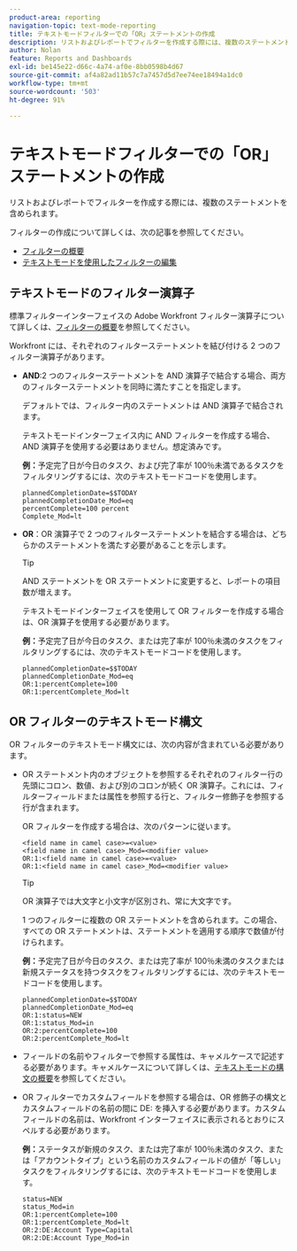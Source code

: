 ```yaml
---
product-area: reporting
navigation-topic: text-mode-reporting
title: テキストモードフィルターでの「OR」ステートメントの作成
description: リストおよびレポートでフィルターを作成する際には、複数のステートメントを含められます。
author: Nolan
feature: Reports and Dashboards
exl-id: be145e22-d66c-4a74-af0e-8bb0598b4d67
source-git-commit: af4a82ad11b57c7a7457d5d7ee74ee18494a1dc0
workflow-type: tm+mt
source-wordcount: '503'
ht-degree: 91%

---
```


# テキストモードフィルターでの「OR」ステートメントの作成

リストおよびレポートでフィルターを作成する際には、複数のステートメントを含められます。

フィルターの作成について詳しくは、次の記事を参照してください。

* [フィルターの概要](/help/quicksilver/reports-and-dashboards/reports/reporting-elements/filters-overview.md)
* [テキストモードを使用したフィルターの編集](/help/quicksilver/reports-and-dashboards/reports/text-mode/edit-text-mode-in-filter.md)

## テキストモードのフィルター演算子

標準フィルターインターフェイスの Adobe Workfront フィルター演算子について詳しくは、[フィルターの概要](/help/quicksilver/reports-and-dashboards/reports/reporting-elements/filters-overview.md)を参照してください。

Workfront には、それぞれのフィルターステートメントを結び付ける 2 つのフィルター演算子があります。

* **AND**:2 つのフィルターステートメントを AND 演算子で結合する場合、両方のフィルターステートメントを同時に満たすことを指定します。

  デフォルトでは、フィルター内のステートメントは AND 演算子で結合されます。

  テキストモードインターフェイス内に AND フィルターを作成する場合、AND 演算子を使用する必要はありません。想定済みです。

  **例：**&#x200B;予定完了日が今日のタスク、および完了率が 100％未満であるタスクをフィルタリングするには、次のテキストモードコードを使用します。

  ```
  plannedCompletionDate=$$TODAY
  plannedCompletionDate_Mod=eq 
  percentComplete=100 percent
  Complete_Mod=lt
  ```

* **OR**：OR 演算子で 2 つのフィルターステートメントを結合する場合は、どちらかのステートメントを満たす必要があることを示します。

  >[!TIP]
  >
  >AND ステートメントを OR ステートメントに変更すると、レポートの項目数が増えます。

  テキストモードインターフェイスを使用して OR フィルターを作成する場合は、OR 演算子を使用する必要があります。

  **例：**&#x200B;予定完了日が今日のタスク、または完了率が 100％未満のタスクをフィルタリングするには、次のテキストモードコードを使用します。

  ```
  plannedCompletionDate=$$TODAY
  plannedCompletionDate_Mod=eq
  OR:1:percentComplete=100
  OR:1:percentComplete_Mod=lt
  ```

## OR フィルターのテキストモード構文

OR フィルターのテキストモード構文には、次の内容が含まれている必要があります。

* OR ステートメント内のオブジェクトを参照するそれぞれのフィルター行の先頭にコロン、数値、および別のコロンが続く OR 演算子。これには、フィルターフィールドまたは属性を参照する行と、フィルター修飾子を参照する行が含まれます。

  OR フィルターを作成する場合は、次のパターンに従います。

  ```
  <field name in camel case>=<value>
  <field name in camel case>_Mod=<modifier value>
  OR:1:<field name in camel case>=<value>
  OR:1:<field name in camel case>_Mod=<modifier value>
  ```

  >[!TIP]
  >
  >OR 演算子では大文字と小文字が区別され、常に大文字です。

  1 つのフィルターに複数の OR ステートメントを含められます。この場合、すべての OR ステートメントは、ステートメントを適用する順序で数値が付けられます。

  **例：**&#x200B;予定完了日が今日のタスク、または完了率が 100％未満のタスクまたは新規ステータスを持つタスクをフィルタリングするには、次のテキストモードコードを使用します。

  ```
  plannedCompletionDate=$$TODAY
  plannedCompletionDate_Mod=eq
  OR:1:status=NEW
  OR:1:status_Mod=in
  OR:2:percentComplete=100
  OR:2:percentComplete_Mod=lt
  ```

* フィールドの名前やフィルターで参照する属性は、キャメルケースで記述する必要があります。キャメルケースについて詳しくは、[テキストモードの構文の概要](../../../reports-and-dashboards/reports/text-mode/text-mode-syntax-overview.md)を参照してください。
* OR フィルターでカスタムフィールドを参照する場合は、OR 修飾子の構文とカスタムフィールドの名前の間に DE: を挿入する必要があります。カスタムフィールドの名前は、Workfront インターフェイスに表示されるとおりにスペルする必要があります。

  **例：**&#x200B;ステータスが新規のタスク、または完了率が 100％未満のタスク、または「アカウントタイプ」という名前のカスタムフィールドの値が「等しい」タスクをフィルタリングするには、次のテキストモードコードを使用します。

  ```
  status=NEW
  status_Mod=in
  OR:1:percentComplete=100
  OR:1:percentComplete_Mod=lt
  OR:2:DE:Account Type=Capital
  OR:2:DE:Account Type_Mod=in
  ```
